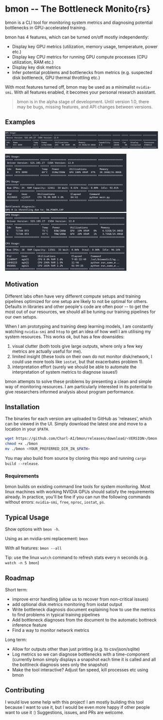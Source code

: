 # bmon -- The Bottleneck Monito{rs}

bmon is a CLI tool for monitoring system metrics and diagnosing potential bottlenecks in GPU-accelerated training.

bmon has 4 features, which can be turned on/off mostly independently:
  - Display key GPU metrics (utilization, memory usage, temperature, power etc.)
  - Display key CPU metrics for running GPU compute processes (CPU utilization, RAM etc.)
  - Display key disk metrics
  - Infer potential problems and bottlenecks from metrics (e.g. suspected disk bottleneck, GPU thermal throttling etc.)

With most features turned off, bmon may be used as a minimalist `nvidia-smi`. With all features enabled, it becomes your personal research assistant.

> bmon is in the alpha stage of development. Until version 1.0, there may be bugs, missing features, and API changes between versions.

## Examples

![alt-text](assets/bmon_3.png)

<p float="left">
  <img src="assets/bmon_1.png" width="400" />
  <img src="assets/bmon_2.png" width="400" /> 
</p>

## Motivation

Different labs often have very different compute setups and training pipelines optimized for one setup are likely to not be optimal for others. Defaults in libraries and other people's code are often poor -- to get the most out of our resources, we should all be tuning our training pipelines for our own setups.

When I am prototyping and training deep learning models, I am constantly watching `nvidia-smi` and `htop` to get an idea of how well I am utilising my system resources. This works ok, but has a few downsides:
  1. visual clutter (both tools give large outputs, where only a few key metrics are actually useful for me).
  1. limited insight (these tools on their own do not monitor disk/network, I could use more tools like `iostat`, but that exacerbates problem 1).
  1. interpretation effort (surely we should be able to automate the interpretation of system metrics to diagnose issues!)

bmon attempts to solve these problems by presenting a clean and simple way of monitoring resources. I am particularly interested in its potential to give researchers informed analysis about program performance.

## Installation

The binaries for each version are uploaded to GitHub as 'releases', which can be viewed in the UI. Simply download the latest one and move to a location in your `$PATH`.

```bash
wget https://github.com/Charl-AI/bmon/releases/download/<VERSION>/bmon
chmod +x ./bmon
mv ./bmon <YOUR_PREFERRED_DIR_IN_$PATH>
```

You may also build from source by cloning this repo and running `cargo build --release`.

### Requirements

bmon builds on existing command line tools for system monitoring. Most linux machines with working NVIDIA GPUs should satisfy the requirements already. In practice, you'll be fine if you can run the following commands without errors: `nvidia-smi`, `free`, `nproc`, `iostat`, `ps`.

## Typical Usage

Show options with `bmon -h`.

Using as an nvidia-smi replacement: `bmon`

With all features: `bmon --all`

Tip: use  the linux `watch` command to refresh stats every n seconds (e.g. `watch -n 5 bmon`)

## Roadmap

Short term: 
 - improve error handling (allow us to recover from non-critical issues)
 - add optional disk metrics monitoring from iostat output
 - Write bottleneck diagnosis document explaining how to use the metrics to find problems in typical training pipelines
 - Add bottleneck diagnoses from the document to the automatic bottneck inference feature
 - Find a way to monitor network metrics

Long term:
 - Allow for outputs other than just printing (e.g. to csv/json/sqlite)
 - Log metrics so we can diagnose bottlenecks with a time-component (currently bmon simply displays a snapshot each time it is called and all the bottlneck diagnosis sees only the snapshot)
 - Make the tool interactive? Adjust fan speed, kill processes etc using bmon

## Contributing

I would love some help with this project! I am mostly building this tool because I want to use it, but I would be even more happy if other people want to use it :) Suggestions, issues, and PRs are welcome.
